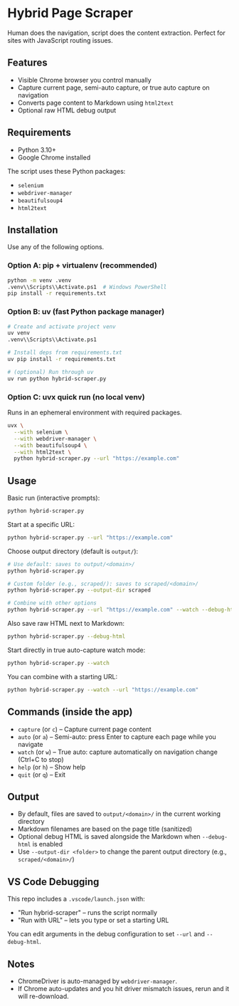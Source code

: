 # Hybrid Page Scraper

Human does the navigation, script does the content extraction.
Perfect for sites with JavaScript routing issues.

## Features

- Visible Chrome browser you control manually
- Capture current page, semi-auto capture, or true auto capture on navigation
- Converts page content to Markdown using `html2text`
- Optional raw HTML debug output

## Requirements

- Python 3.10+
- Google Chrome installed

The script uses these Python packages:
- `selenium`
- `webdriver-manager`
- `beautifulsoup4`
- `html2text`

## Installation

Use any of the following options.

### Option A: pip + virtualenv (recommended)

```bash
python -m venv .venv
.venv\\Scripts\\Activate.ps1  # Windows PowerShell
pip install -r requirements.txt
```

### Option B: uv (fast Python package manager)

```bash
# Create and activate project venv
uv venv
.venv\\Scripts\\Activate.ps1

# Install deps from requirements.txt
uv pip install -r requirements.txt

# (optional) Run through uv
uv run python hybrid-scraper.py
```

### Option C: uvx quick run (no local venv)

Runs in an ephemeral environment with required packages.

```bash
uvx \
  --with selenium \
  --with webdriver-manager \
  --with beautifulsoup4 \
  --with html2text \
  python hybrid-scraper.py --url "https://example.com"
```

## Usage

Basic run (interactive prompts):
```bash
python hybrid-scraper.py
```

Start at a specific URL:
```bash
python hybrid-scraper.py --url "https://example.com"
```

Choose output directory (default is `output/`):
```bash
# Use default: saves to output/<domain>/
python hybrid-scraper.py

# Custom folder (e.g., scraped/): saves to scraped/<domain>/
python hybrid-scraper.py --output-dir scraped

# Combine with other options
python hybrid-scraper.py --url "https://example.com" --watch --debug-html --output-dir scraped
```

Also save raw HTML next to Markdown:
```bash
python hybrid-scraper.py --debug-html
```

Start directly in true auto-capture watch mode:
```bash
python hybrid-scraper.py --watch
```
You can combine with a starting URL:
```bash
python hybrid-scraper.py --watch --url "https://example.com"
```

## Commands (inside the app)

- `capture` (or `c`) – Capture current page content
- `auto` (or `a`) – Semi-auto: press Enter to capture each page while you navigate
- `watch` (or `w`) – True auto: capture automatically on navigation change (Ctrl+C to stop)
- `help` (or `h`) – Show help
- `quit` (or `q`) – Exit

## Output

- By default, files are saved to `output/<domain>/` in the current working directory
- Markdown filenames are based on the page title (sanitized)
- Optional debug HTML is saved alongside the Markdown when `--debug-html` is enabled
- Use `--output-dir <folder>` to change the parent output directory (e.g., `scraped/<domain>/`)

## VS Code Debugging

This repo includes a `.vscode/launch.json` with:
- "Run hybrid-scraper" – runs the script normally
- "Run with URL" – lets you type or set a starting URL

You can edit arguments in the debug configuration to set `--url` and `--debug-html`.

## Notes

- ChromeDriver is auto-managed by `webdriver-manager`.
- If Chrome auto-updates and you hit driver mismatch issues, rerun and it will re-download.
